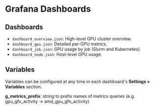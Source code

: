 # Grafana Dashboards

## Dashboards

- `dashboard_overview.json`: High-level GPU cluster overview.
- `dashboard_gpu.json`: Detailed per-GPU metrics.
- `dashboard_job.json`: GPU usage by job (Slurm and Kubernetes).
- `dashboard_node.json`: Host-level GPU usage.

## Variables

Variables can be configured at any time in each dashboard's **Settings > Variables** section.

**g_metrics_prefix**: string to prefix names of metrics queries (e.g. gpu_gfx_activity -> amd_gpu_gfx_activity)
